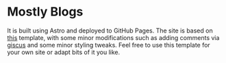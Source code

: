 # Mostly Blogs
 It is built using Astro and deployed to GitHub Pages. The site is based on [this](https://github.com/chrismwilliams/astro-theme-cactus) template, with some minor modifications such as adding comments via [giscus](https://giscus.app/) and some minor styling tweaks. Feel free to use this template for your own site or adapt bits of it you like.
